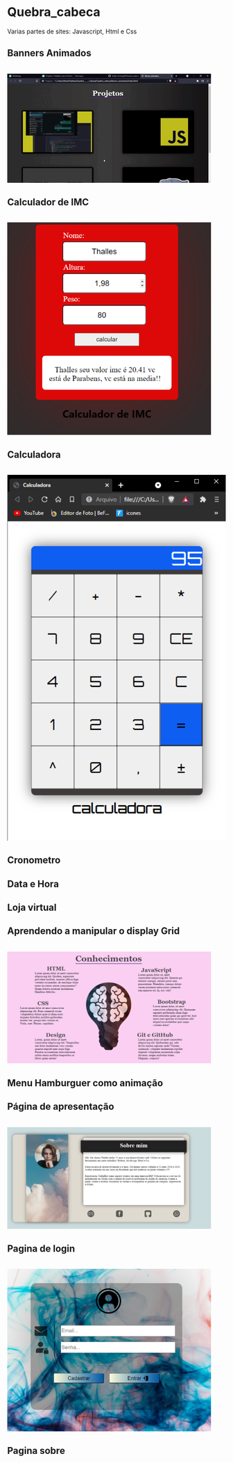 # Quebra_cabeca
 Varias partes de sites: Javascript, Html e Css
## Banners Animados
<br>
<img width="470" src="src/assets/to_readme/Gif_Banners.gif">
<br>

## Calculador de IMC
<br>
<img width="470" src="src/assets/to_readme/IMC.PNG">
<br>

## Calculadora
<br>
<img src="src/assets/to_readme/imagem_calculadora.png">
<br>

## Cronometro

## Data e Hora

## Loja virtual

## Aprendendo a manipular o display Grid
<br>
<img width="470" src="src/assets/to_readme/ExemploPagina_ManipulacaoGrid.PNG">
<br>

## Menu Hamburguer como animação
 
## Página de apresentação
<br>
<img width="470" src="src/assets/to_readme/ExemploPagina_Apresentacao.PNG">
<br>

## Pagina de login
<br>
<img width="470" src="src/assets/to_readme/paginalogin.PNG">
<br>

## Pagina sobre


 





